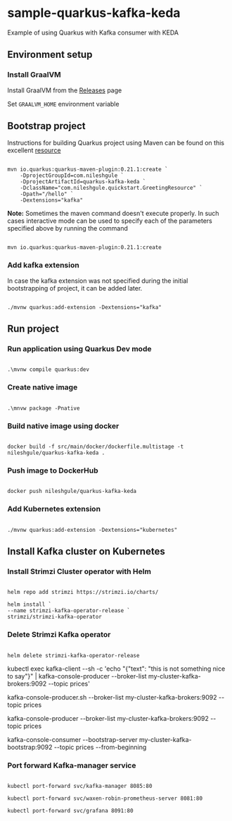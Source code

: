 # sample-quarkus-kafka-keda

Example of using Quarkus with Kafka consumer with KEDA

## Environment setup

### Install GraalVM

Install GraalVM from the [Releases](https://github.com/oracle/graal/releases) page

Set `GRAALVM_HOME` environment variable

## Bootstrap project

Instructions for building Quarkus project using Maven can be found on this excellent [resource](https://quarkus.io/guides/maven-tooling)

```code

mvn io.quarkus:quarkus-maven-plugin:0.21.1:create `
    -DprojectGroupId=com.nileshgule `
    -DprojectArtifactId=quarkus-kafka-keda `
    -DclassName="com.nileshgule.quickstart.GreetingResource" `
    -Dpath="/hello" `
    -Dextensions="kafka"

```

**Note:** Sometimes the maven command doesn't execute properly. In such cases interactive mode can be used to specify each of the parameters specified above by running the command

```code

mvn io.quarkus:quarkus-maven-plugin:0.21.1:create

```

### Add kafka extension

In case the kafka extension was not specified during the initial bootstrapping of project, it can be added later.

```code

./mvnw quarkus:add-extension -Dextensions="kafka"

```

## Run project

### Run application using Quarkus Dev mode

```code

.\mvnw compile quarkus:dev

```

### Create native image

```code

.\mnvw package -Pnative

```

### Build native image using docker

```code

docker build -f src/main/docker/dockerfile.multistage -t nileshgule/quarkus-kafka-keda .

```

### Push image to DockerHub

```

docker push nileshgule/quarkus-kafka-keda

```

### Add Kubernetes extension

```code

./mvnw quarkus:add-extension -Dextensions="kubernetes"

```

## Install Kafka cluster on Kubernetes

### Install Strimzi Cluster operator with Helm

```code

helm repo add strimzi https://strimzi.io/charts/

helm install `
--name strimzi-kafka-operator-release `
strimzi/strimzi-kafka-operator

```

### Delete Strimzi Kafka operator

```code

helm delete strimzi-kafka-operator-release

```

kubectl exec kafka-client --sh -c 'echo "{\"text\": \"this is not something nice to say\"}" | kafka-console-producer --broker-list my-cluster-kafka-brokers:9092 --topic prices'

kafka-console-producer.sh --broker-list my-cluster-kafka-brokers:9092 --topic prices

kafka-console-producer --broker-list my-cluster-kafka-brokers:9092 --topic prices

kafka-console-consumer --bootstrap-server my-cluster-kafka-bootstrap:9092 --topic prices --from-beginning

### Port forward Kafka-manager service

```code

kubectl port-forward svc/kafka-manager 8085:80

kubectl port-forward svc/waxen-robin-prometheus-server 8081:80

kubectl port-forward svc/grafana 8091:80

```
